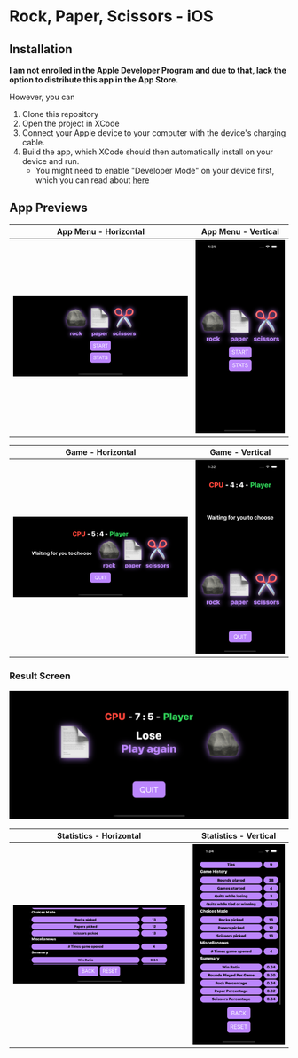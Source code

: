 # Rock, Paper, Scissors - iOS

## Installation

**I am not enrolled in the Apple Developer Program and due to that, lack the option to distribute this app in the App Store.** 

However, you can 
1. Clone this repository
2. Open the project in XCode
3. Connect your Apple device to your computer with the device's charging cable.
4. Build the app, which XCode should then automatically install on your device and run.
    - You might need to enable "Developer Mode" on your device first, which you can read about [here](https://developer.apple.com/documentation/xcode/enabling-developer-mode-on-a-device)
    
## App Previews

| App Menu - Horizontal| App Menu - Vertical | 
| -------- | -------- |
| ![](PreviewImages/HomeHorizontal.png) | ![](PreviewImages/HomeVertical.png) |

| Game - Horizontal | Game - Vertical |
| ----------------- | --------------- |
| ![](PreviewImages/WaitingHorizontal.png) | ![](PreviewImages/WaitingVertical.png) |

### Result Screen
![](PreviewImages/RoundResult.png)

| Statistics - Horizontal | Statistics - Vertical |
| ----------------------- | --------------------- |
| ![](PreviewImages/StatsHorizontal.png) | ![](PreviewImages/StatsVertical.png) |
